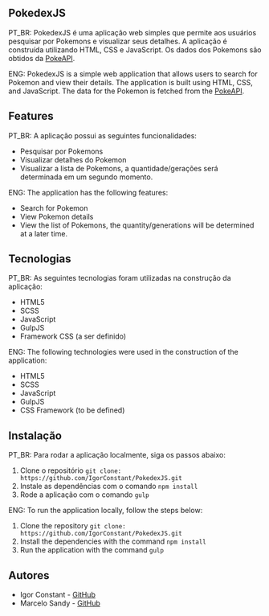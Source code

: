 ## PokedexJS

PT_BR: PokedexJS é uma aplicação web simples que permite aos usuários pesquisar por Pokemons e visualizar seus detalhes. A aplicação é construída utilizando HTML, CSS e JavaScript. Os dados dos Pokemons são obtidos da [PokeAPI](https://pokeapi.co/).


ENG: PokedexJS is a simple web application that allows users to search for Pokemon and view their details. The application is built using HTML, CSS, and JavaScript. The data for the Pokemon is fetched from the [PokeAPI](https://pokeapi.co/).

## Features

PT_BR: A aplicação possui as seguintes funcionalidades:

- Pesquisar por Pokemons
- Visualizar detalhes do Pokemon
- Visualizar a lista de Pokemons, a quantidade/gerações será determinada em um segundo momento.

ENG: The application has the following features:

- Search for Pokemon
- View Pokemon details
- View the list of Pokemons, the quantity/generations will be determined at a later time.

## Tecnologias

PT_BR: As seguintes tecnologias foram utilizadas na construção da aplicação:

- HTML5
- SCSS
- JavaScript
- GulpJS
- Framework CSS (a ser definido)

ENG: The following technologies were used in the construction of the application:

- HTML5
- SCSS
- JavaScript
- GulpJS
- CSS Framework (to be defined)

## Instalação

PT_BR: Para rodar a aplicação localmente, siga os passos abaixo:

1. Clone o repositório `git clone: https://github.com/IgorConstant/PokedexJS.git`
2. Instale as dependências com o comando `npm install`
3. Rode a aplicação com o comando `gulp`

ENG: To run the application locally, follow the steps below:

1. Clone the repository `git clone: https://github.com/IgorConstant/PokedexJS.git`
2. Install the dependencies with the command `npm install`
3. Run the application with the command `gulp`

## Autores

- Igor Constant - [GitHub](@IgorConstant)
- Marcelo Sandy - [GitHub](@marcelosandy)
